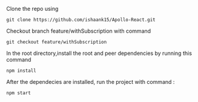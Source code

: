 Clone the repo using 
```
git clone https://github.com/ishaank15/Apollo-React.git

```
Checkout branch feature/withSubscription with command

```
git checkout feature/withSubscription

```

In the root directory,install the root and peer dependencies by running this command

```
npm install

```

After the dependecies are installed, run the project with command :

```
npm start

```
